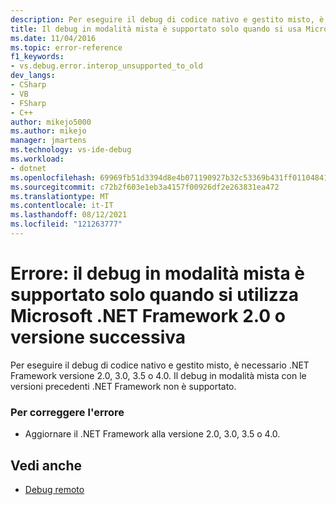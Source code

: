 ```yaml
---
description: Per eseguire il debug di codice nativo e gestito misto, è necessario .NET Framework versione 2.0, 3.0, 3.5 o 4.0.
title: Il debug in modalità mista è supportato solo quando si usa Microsoft .NET Framework 2.0 o versione successiva | Microsoft Docs
ms.date: 11/04/2016
ms.topic: error-reference
f1_keywords:
- vs.debug.error.interop_unsupported_to_old
dev_langs:
- CSharp
- VB
- FSharp
- C++
author: mikejo5000
ms.author: mikejo
manager: jmartens
ms.technology: vs-ide-debug
ms.workload:
- dotnet
ms.openlocfilehash: 69969fb51d3394d8e4b071190927b32c53369b431ff01104841f10babe7e477f
ms.sourcegitcommit: c72b2f603e1eb3a4157f00926df2e263831ea472
ms.translationtype: MT
ms.contentlocale: it-IT
ms.lasthandoff: 08/12/2021
ms.locfileid: "121263777"
---
```

# <a name="error-mixed-mode-debugging-is-supported-only-when-using-microsoft-net-framework-20-or-greater"></a>Errore: il debug in modalità mista è supportato solo quando si utilizza Microsoft .NET Framework 2.0 o versione successiva
Per eseguire il debug di codice nativo e gestito misto, è necessario .NET Framework versione 2.0, 3.0, 3.5 o 4.0. Il debug in modalità mista con le versioni precedenti .NET Framework non è supportato.

### <a name="to-correct-this-error"></a>Per correggere l'errore

- Aggiornare il .NET Framework alla versione 2.0, 3.0, 3.5 o 4.0.

## <a name="see-also"></a>Vedi anche
- [Debug remoto](../debugger/remote-debugging.md)
